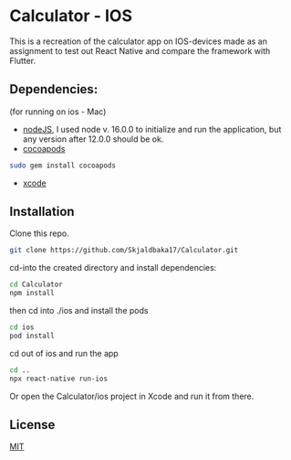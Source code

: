 # Calculator - IOS

This is a recreation of the calculator app on IOS-devices made as an assignment to test out React Native and compare the framework with Flutter.

## Dependencies:

(for running on ios - Mac)

- [nodeJS](https://nodejs.org/en/), I used node v. 16.0.0 to initialize and run the application, but any version after 12.0.0 should be ok.
- [cocoapods](https://cocoapods.org)
```bash
sudo gem install cocoapods
```
- [xcode](https://apps.apple.com/us/app/xcode/id497799835?mt=12)

## Installation

Clone this repo.

```bash
git clone https://github.com/Skjaldbaka17/Calculator.git
```

cd-into the created directory and install dependencies:
```bash
cd Calculator
npm install
```

then cd into ./ios and install the pods
```bash
cd ios
pod install
```

cd out of ios and run the app
```bash
cd ..
npx react-native run-ios
```

Or open the Calculator/ios project in Xcode and run it from there.

## License
[MIT](https://choosealicense.com/licenses/mit/)
